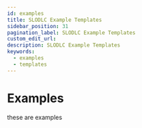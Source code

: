 ```yaml
---
id: examples
title: SLODLC Example Templates
sidebar_position: 31
pagination_label: SLODLC Example Templates
custom_edit_url:
description: SLODLC Example Templates
keywords:
  - examples
  - templates
---
```


# Examples
these are examples

